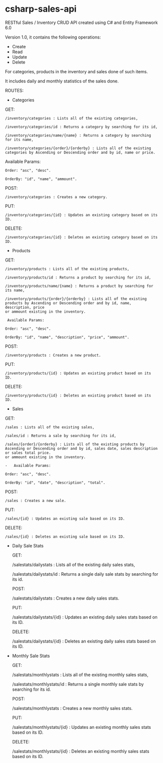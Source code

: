 # csharp-sales-api

RESTful Sales / Inventory CRUD API created using C# and Entity Framework 6.0

Version 1.0, it contains the following operations:

-   Create
-   Read
-   Update 
-   Delete

For categories, products in the inventory and sales done of such items.

It includes daily and monthly statistics of the sales done.

ROUTES:

-   Categories

   GET:	
	
	/inventory/categories : Lists all of the existing categories,
	
	/inventory/categories/id : Returns a category by searching for its id,
	
	/inventory/categories/name/{name} : Returns a category by searching for its name,
	
	/inventory/categories/{order}/{orderby} : Lists all of the existing categories by Ascending or Descending order and by id, name or price.
	
   Available Params:
	
	Order: "asc", "desc".
	
	OrderBy: "id", "name", "ammount".
	
   POST:	
	
	/inventory/categories : Creates a new category.
	
   PUT:
	
	/inventory/categories/{id} : Updates an existing category based on its ID.
	
   DELETE:
	
	/inventory/categories/{id} : Deletes an existing category based on its ID.

-   Products

   GET:	
	
	/inventory/products : Lists all of the existing products,
	
	/inventory/products/id : Returns a product by searching for its id,
	
	/inventory/products/name/{name} : Returns a product by searching for its name,
	
	/inventory/products/{order}/{orderby} : Lists all of the existing products by Ascending or Descending order and by id, name, description, price 
	or ammount existing in the inventory.
	
	 Available Params:
	
	Order: "asc", "desc".
	
	OrderBy: "id", "name", "description", "price", "ammount".
	
   POST:	
	
	/inventory/products : Creates a new product.
	
   PUT:
	
	/inventory/products/{id} : Updates an existing product based on its ID.
	
   DELETE:
	
	/inventory/products/{id} : Deletes an existing product based on its ID.

-   Sales

   GET:	
	
	/sales : Lists all of the existing sales,
	
	/sales/id : Returns a sale by searching for its id,
	
	/sales/{order}/{orderby} : Lists all of the existing products by Ascending or Descending order and by id, sales date, sales description or sales total price.
	or ammount existing in the inventory.
	
	-   Available Params:
	
	Order: "asc", "desc".
	
	OrderBy: "id", "date", "description", "total".
	
   POST:	
	
	/sales : Creates a new sale.
	
   PUT:
	
	/sales/{id} : Updates an existing sale based on its ID.
	
   DELETE:
	
	/sales/{id} : Deletes an existing sale based on its ID.

-   Daily Sale Stats

      GET:	
	
	/salestats/dailystats : Lists all of the existing daily sales stats,
	
	/salestats/dailystats/id : Returns a single daily sale stats by searching for its id.
	
      POST:	
	
	/salestats/dailystats : Creates a new daily sales stats.
	
      PUT:
	
	/salestats/dailystats/{id} : Updates an existing daily sales stats based on its ID.
	
      DELETE:
	
	/salestats/dailystats/{id} : Deletes an existing daily sales stats based on its ID.

-   Monthly Sale Stats

      GET:	
	
	   /salestats/monthlystats : Lists all of the existing monthly sales stats,
	
	   /salestats/monthlystats/id : Returns a single monthly sale stats by searching for its id.
	
      POST:	
	
	   /salestats/monthlystats : Creates a new monthly sales stats.
	
      PUT:
	
	   /salestats/monthlystats/{id} : Updates an existing monthly sales stats based on its ID.
	
      DELETE:
	
	   /salestats/monthlystats/{id} : Deletes an existing monthly sales stats based on its ID.
